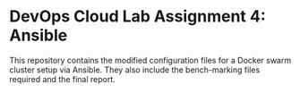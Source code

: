 # DevOps Cloud Lab Assignment 4: Ansible

This repository contains the modified configuration files for a Docker swarm cluster setup via Ansible. They also include the bench-marking files required and the final report. 
